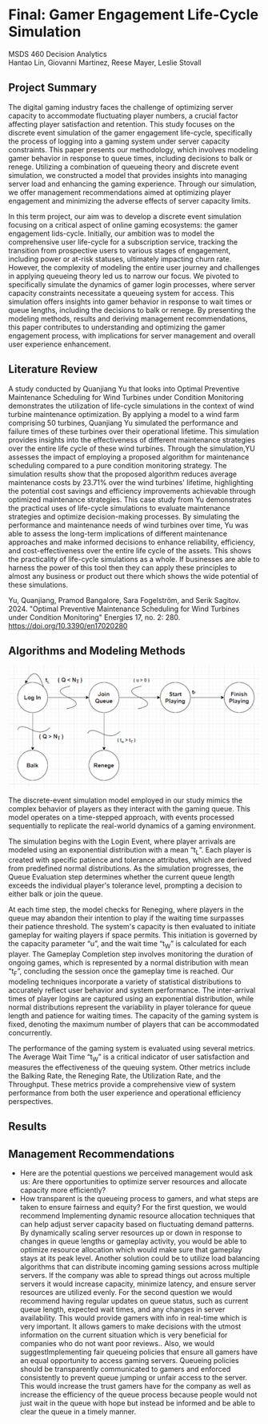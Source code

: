 # Final: Gamer Engagement Life-Cycle Simulation
MSDS 460 Decision Analytics  
Hantao Lin, Giovanni Martinez, Reese Mayer, Leslie Stovall  

## Project Summary
The digital gaming industry faces the challenge of optimizing server capacity to accommodate fluctuating player numbers, a crucial factor affecting player satisfaction and retention. This study focuses on the discrete event simulation of the gamer engagement life-cycle, specifically the process of logging into a gaming system under server capacity constraints. This paper presents our methodology, which involves modeling gamer behavior in response to queue times, including decisions to balk or renege. Utilizing a combination of queueing theory and discrete event simulation, we constructed a model that provides insights into managing server load and enhancing the gaming experience. Through our simulation, we offer management recommendations aimed at optimizing player engagement and minimizing the adverse effects of server capacity limits.

In this term project, our aim was to develop a discrete event simulation focusing on a critical aspect of online gaming ecosystems: the gamer engagement lids-cycle. Initially, our ambition was to model the comprehensive user life-cycle for a subscription service, tracking the transition from prospective users to various stages of engagement, including power or at-risk statuses, ultimately impacting churn rate. However, the complexity of modeling the entire user journey and challenges in applying queueing theory led us to narrow our focus. We pivoted to specifically simulate the dynamics of gamer login processes, where server capacity constraints necessitate a queueing system for access. This simulation offers insights into gamer behavior in response to wait times or queue lengths, including the decisions to balk or renege. By presenting the modeling methods, results and deriving management recommendations, this paper contributes to understanding and optimizing the gamer engagement process, with implications for server management and overall user experience enhancement.

## Literature Review


A study conducted by Quanjiang Yu that looks into Optimal Preventive Maintenance Scheduling for Wind Turbines under Condition Monitoring demonstrates the utilization of life-cycle simulations in the context of wind turbine maintenance optimization. By applying a model to a wind farm comprising 50 turbines, Quanjiang Yu simulated the performance and failure times of these turbines over their operational lifetime. This simulation provides insights into the effectiveness of different maintenance strategies over the entire life cycle of these wind turbines.
Through the simulation,YU assesses the impact of employing a proposed algorithm for maintenance scheduling compared to a pure condition monitoring strategy. The simulation results show that the proposed algorithm reduces average maintenance costs by 23.71% over the wind turbines' lifetime, highlighting the potential cost savings and efficiency improvements achievable through optimized maintenance strategies.
This case study from Yu demonstrates the practical uses of life-cycle simulations to evaluate maintenance strategies and optimize decision-making processes. By simulating the performance and maintenance needs of wind turbines over time, Yu was able to assess the long-term implications of different maintenance approaches and make informed decisions to enhance reliability, efficiency, and cost-effectiveness over the entire life cycle of the assets. This shows the practicality of life-cycle simulations as a whole. If businesses are able to harness the power of this tool then they can apply these principles to almost any business or product out there which shows the wide potential of these simulations. 

Yu, Quanjiang, Pramod Bangalore, Sara Fogelström, and Serik Sagitov. 2024. "Optimal Preventive Maintenance Scheduling for Wind Turbines under Condition Monitoring" Energies 17, no. 2: 280. https://doi.org/10.3390/en17020280

## Algorithms and Modeling Methods

<p align="center">
  <img src="https://github.com/mamaOcoder/msds460_final/blob/main/event_graph.png" alt="Event Graph"/>
</p>


The discrete-event simulation model employed in our study mimics the complex behavior of players as they interact with the gaming queue. This model operates on a time-stepped approach, with events processed sequentially to replicate the real-world dynamics of a gaming environment.

The simulation begins with the Login Event, where player arrivals are modeled using an exponential distribution with a mean “t<sub>L</sub>”. Each player is created with specific patience and tolerance attributes, which are derived from predefined normal distributions. As the simulation progresses, the Queue Evaluation step determines whether the current queue length exceeds the individual player's tolerance level, prompting a decision to either balk or join the queue.

At each time step, the model checks for Reneging, where players in the queue may abandon their intention to play if the waiting time surpasses their patience threshold. The system's capacity is then evaluated to initiate gameplay for waiting players if space permits. This initiation is governed by the capacity parameter “u”, and the wait time “t<sub>W</sub>” is calculated for each player. The Gameplay Completion step involves monitoring the duration of ongoing games, which is represented by a normal distribution with mean “t<sub>F</sub>”, concluding the session once the gameplay time is reached.
Our modeling techniques incorporate a variety of statistical distributions to accurately reflect user behavior and system performance. The inter-arrival times of player logins are captured using an exponential distribution, while normal distributions represent the variability in player tolerance for queue length and patience for waiting times. The capacity of the gaming system is fixed, denoting the maximum number of players that can be accommodated concurrently.

The performance of the gaming system is evaluated using several metrics. The Average Wait Time “t<sub>W</sub>”  is a critical indicator of user satisfaction and measures the effectiveness of the queuing system. Other metrics include the Balking Rate, the Reneging Rate, the Utilization Rate, and the Throughput. These metrics provide a comprehensive view of system performance from both the user experience and operational efficiency perspectives.
## Results

## Management Recommendations

- Here are the potential questions we perceived management would ask us: Are there opportunities to optimize server resources and allocate capacity more efficiently?
- How transparent is the queueing process to gamers, and what steps are taken to ensure fairness and equity?
For the first question, we would recommend Implementing dynamic resource allocation techniques that can help adjust server capacity based on fluctuating demand patterns. By dynamically scaling server resources up or down in response to changes in queue lengths or gameplay activity, you would be able to optimize resource allocation which would make sure that gameplay stays at its peak level. 
Another solution could be to utilize load balancing algorithms that can distribute incoming gaming sessions across multiple servers. If the company was able to spread things out across multiple servers it would increase capacity, minimize latency, and ensure server resources are utilized evenly. 
For the second question we would recommend having regular updates on queue status, such as current queue length, expected wait times, and any changes in server availability. This would provide gamers with info in real-time which is very important. It allows gamers to make decisions with the utmost information on the current situation which is very beneficial for companies who do not want poor reviews..
Also, we would suggestImplementing fair queueing policies that ensure all gamers have an equal opportunity to access gaming servers. Queueing policies should be transparently communicated to gamers and enforced consistently to prevent queue jumping or unfair access to the server. This would increase the trust gamers have for the company as well as increase the efficiency of the queue process because people would not just wait in the queue with hope but instead be informed and be able to clear the queue in a timely manner.
